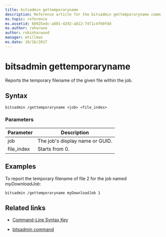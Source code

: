 ```yaml
---
title: bitsadmin gettemporaryname
description: Reference article for the bitsadmin gettemporaryname command, which reports the temporary filename of the given file within the job.
ms.topic: reference
ms.assetid: 68925edc-a801-4292-a812-7471c4f60fdd
ms.author: roharwoo
author: robinharwood
manager: mtillman
ms.date: 10/16/2017
---
```


# bitsadmin gettemporaryname

Reports the temporary filename of the given file within the job.

## Syntax

```
bitsadmin /gettemporaryname <job> <file_index>
```

### Parameters

| Parameter | Description |
| -------------- | -------------- |
| job | The job's display name or GUID. |
| file_index | Starts from 0. |

## Examples

To report the temporary filename of file 2 for the job named *myDownloadJob*:

```
bitsadmin /gettemporaryname myDownloadJob 1
```

## Related links

- [Command-Line Syntax Key](command-line-syntax-key.md)

- [bitsadmin command](bitsadmin.md)
